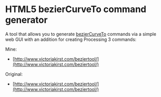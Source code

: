 # HTML5 <canvas> bezierCurveTo command generator

A tool that allows you to generate [bezierCurveTo](https://developer.mozilla.org/en-US/docs/Web/API/CanvasRenderingContext2D/bezierCurveTo) commands via a simple web GUI with an addition for creating Processing 3 commands:

Mine:
* [http://www.victoriakirst.com/beziertool/](http://www.victoriakirst.com/beziertool/)

Original:
* [http://www.victoriakirst.com/beziertool/](http://www.victoriakirst.com/beziertool/)

